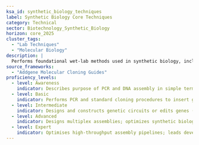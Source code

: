 ```yaml
---
ksa_id: synthetic_biology_techniques  
label: Synthetic Biology Core Techniques
category: Technical
sector: Biotechnology_Synthetic_Biology
horizon: core_2025
cluster_tags:
  - "Lab Techniques"
  - "Molecular Biology"
description: |
  Performs foundational wet-lab methods used in synthetic biology, including PCR, Gibson assembly, Golden-Gate cloning, cell-free expression, and analytical verification (gel electrophoresis, Sanger sequencing).
source_frameworks:
  - "Addgene Molecular Cloning Guides"
proficiency_levels:  
  - level: Awareness  
    indicator: Describes purpose of PCR and DNA assembly in simple terms; follows basic lab protocols for tasks like DNA extraction or cultivating cells under supervision.  
  - level: Basic  
    indicator: Performs PCR and standard cloning procedures to insert genes into organisms with some guidance.  
  - level: Intermediate  
    indicator: Designs and constructs genetic circuits or edits genes (e.g., using CRISPR) and analyzes results in a lab setting; troubleshoots efficiency issues.  
  - level: Advanced  
    indicator: Designs multiplex assemblies; optimizes synthetic biology experiments; interprets complex data (sequencing/bioinformatics); integrates cell-free prototyping workflows; troubleshoots experimental designs.  
  - level: Expert  
    indicator: Optimises high-throughput assembly pipelines; leads development of novel bioengineering techniques or organisms; mentors researchers in advanced genetic engineering projects; writes SOPs for new molecular methods.  
---  
```

